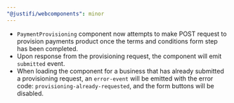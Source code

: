 ```yaml
---
"@justifi/webcomponents": minor
---
```


- `PaymentProvisioning` component now attempts to make POST request to provision payments product once the terms and conditions form step has been completed. 
- Upon response from the provisioning request, the component will emit `submitted` event. 
- When loading the component for a business that has already submitted a provisioning request, an `error-event` will be emitted with the error code: `provisioning-already-requested`, and the form buttons will be disabled. 